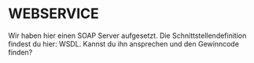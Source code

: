 # WEBSERVICE

Wir haben hier einen SOAP Server aufgesetzt. Die Schnittstellendefinition findest du hier: WSDL. Kannst du ihn ansprechen und den Gewinncode finden?

```

```
